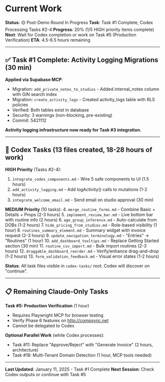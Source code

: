 # Current Work

**Status**: 🟡 Post-Demo Round In Progress
**Task**: Task #1 Complete, Codex Processing Tasks #2-4
**Progress**: 20% (1/5 HIGH priority items complete)
**Next**: Wait for Codex completion or work on Task #5 (Production Verification)
**ETA**: 4.5-6.5 hours remaining

---

## ✅ Task #1 Complete: Activity Logging Migrations (30 min)

**Applied via Supabase MCP**:
- Migration: `add_private_notes_to_studios` - Added internal_notes column with GIN search index
- Migration: `create_activity_logs` - Created activity_logs table with RLS policies
- Verified: Both tables exist in database
- Security: 3 warnings (non-blocking, pre-existing)
- Commit: 5421112

**Activity logging infrastructure now ready for Task #3 integration.**

---

## 🔄 Codex Tasks (13 files created, 18-28 hours of work)

**HIGH Priority** (Tasks #2-4):
1. `integrate_codex_components.md` - Wire 5 safe components to UI (1.5 hours)
2. `add_activity_logging.md` - Add logActivity() calls to mutations (1-2 hours)
3. `integrate_welcome_email.md` - Send email on studio approval (30 min)

**MEDIUM Priority** (10 tasks):
4. `merge_routine_forms.md` - Combine Basic + Details + Props (2-3 hours)
5. `implement_review_bar.md` - Live bottom bar with routine info (2 hours)
6. `age_group_inference.md` - Auto-calculate from DOBs (1-2 hours)
7. `hide_pricing_from_studios.md` - Role-based visibility (1 hour)
8. `routines_summary_element.md` - Summary widget with invoice request (2-3 hours)
9. `update_navigation_terminology.md` - "Entries" → "Routines" (1 hour)
10. `add_dashboard_tooltips.md` - Replace Getting Started section (30 min)
11. `routine_csv_import.md` - Bulk import routines (2-3 hours)
12. `draggable_dashboard_reorder.md` - Verify/enhance drag-and-drop (1-2 hours)
13. `form_validation_feedback.md` - Visual error states (1-2 hours)

**Status**: All task files visible in `codex-tasks/` root. Codex will discover on "continue".

---

## 📋 Remaining Claude-Only Tasks

**Task #5: Production Verification** (1 hour)
- Requires Playwright MCP for browser testing
- Verify Phase 6 features on http://compsync.net
- Cannot be delegated to Codex

**Optional Parallel Work** (while Codex processes):
- Task #11: Replace "Approve/Reject" with "Generate Invoice" (2 hours, architecture)
- Task #18: Multi-Tenant Domain Detection (1 hour, MCP tools needed)

---

**Last Updated**: January 11, 2025 - Task #1 Complete
**Next Session**: Check Codex outputs or continue with Task #5
